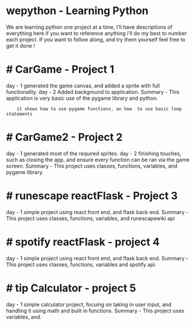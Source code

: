 # wepython - Learning Python

We are learning python one project at a time, I'll have descriptions of everything here if you want to reference anything i'll do my best to number each project. If you want to follow along, and try them yourself feel free to get it done !

# # CarGame - Project 1

day - 1 
        generated the game canvas, and added a sprite with full functionality.
day - 2 
        Added background to application.
Summary -
        This application is very basic use of the pygame library and python.

        it shows how to use pygame functions, an how  to use basic loop statements


# # CarGame2 - Project 2

day - 1 
        generated most of the required sprites. 
day - 2 
        finishing touches, such as closing the app, and ensure every function can be ran via the game screen.
Summary -
        This project uses classes, functions, variables, and pygame library.

# # runescape reactFlask - Project 3

day - 1 
        simple project using react front end, and flask back end.
Summary -
        This project uses classes, functions, variables, and runescapewiki api

# # spotify reactFlask - project 4

day - 1 
        simple project using react front end, and flask back end.
Summary -
        This project uses classes, functions, variables and spotify api.

# # tip Calculator - project 5

day - 1 
        simple calculator project, focuing on taking in user input, and handling it using math and built in functions. 
Summary -
        This project uses variables, and.